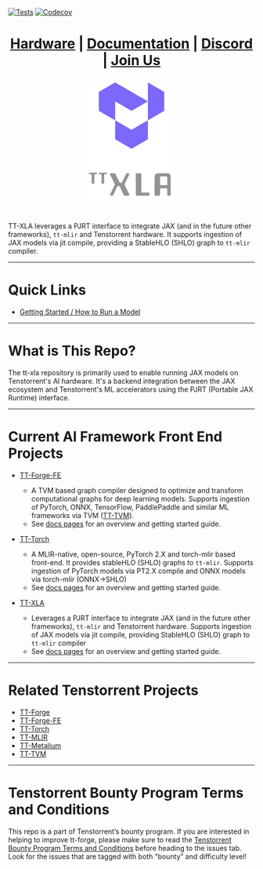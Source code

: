 [![Tests][tests badge]][tests]
[![Codecov][codecov badge]][codecov]

<div align="center">

<h1>

[Hardware](https://tenstorrent.com/cards/) | [Documentation](docs/src) | [Discord](https://discord.gg/tenstorrent) | [Join Us](https://job-boards.greenhouse.io/tenstorrent?gh_src=22e462047us)

</h1>
<picture>
  <img alt="Logo" src="docs/src/imgs/tt_xla_logo.png" height="250">
</picture>

</div>
<br>

TT-XLA leverages a PJRT interface to integrate JAX (and in the future other frameworks), `tt-mlir` and Tenstorrent hardware. It supports ingestion of JAX models via jit compile, providing a StableHLO (SHLO) graph to `tt-mlir` compiler.

-----
# Quick Links
- [Getting Started / How to Run a Model](https://docs.tenstorrent.com/tt-xla/getting_started.html)

-----
# What is This Repo?
The tt-xla repository is primarily used to enable running JAX models on Tenstorrent's AI hardware. It's a backend integration between the JAX ecosystem and Tenstorrent's ML accelerators using the PJRT (Portable JAX Runtime) interface.

-----
# Current AI Framework Front End Projects
- [TT-Forge-FE](https://github.com/tenstorrent/tt-forge-fe)
  - A TVM based graph compiler designed to optimize and transform computational graphs for deep learning models. Supports ingestion of PyTorch, ONNX, TensorFlow, PaddlePaddle and similar ML frameworks via TVM ([TT-TVM](https://github.com/tenstorrent/tt-tvm)).
  - See [docs pages](https://docs.tenstorrent.com/tt-forge-fe/getting-started.html) for an overview and getting started guide.

- [TT-Torch](https://github.com/tenstorrent/tt-torch)
  - A MLIR-native, open-source, PyTorch 2.X and torch-mlir based front-end. It provides stableHLO (SHLO) graphs to `tt-mlir`. Supports ingestion of PyTorch models via PT2.X compile and ONNX models via torch-mlir (ONNX->SHLO)
  - See [docs pages](https://docs.tenstorrent.com/tt-torch) for an overview and getting started guide.

- [TT-XLA](https://github.com/tenstorrent/tt-xla)
  - Leverages a PJRT interface to integrate JAX (and in the future other frameworks), `tt-mlir` and Tenstorrent hardware. Supports ingestion of JAX models via jit compile, providing StableHLO (SHLO) graph to `tt-mlir` compiler
  - See [docs pages](https://docs.tenstorrent.com/tt-xla/) for an overview and getting started guide.

-----
# Related Tenstorrent Projects
- [TT-Forge](https://github.com/tenstorrent/tt-forge)
- [TT-Forge-FE](https://github.com/tenstorrent/tt-forge-fe)
- [TT-Torch](https://github.com/tenstorrent/tt-torch)
- [TT-MLIR](https://github.com/tenstorrent/tt-mlir)
- [TT-Metalium](https://github.com/tenstorrent/tt-metal)
- [TT-TVM](https://github.com/tenstorrent/tt-tvm)

-----
# Tenstorrent Bounty Program Terms and Conditions
This repo is a part of Tenstorrent’s bounty program. If you are interested in helping to improve tt-forge, please make sure to read the [Tenstorrent Bounty Program Terms and Conditions](https://docs.tenstorrent.com/bounty_terms.html) before heading to the issues tab. Look for the issues that are tagged with both “bounty” and difficulty level!

[codecov]: https://codecov.io/gh/tenstorrent/tt-xla
[tests]: https://github.com/tenstorrent/tt-xla/actions/workflows/on-push.yml?query=branch%3Amain
[codecov badge]: https://codecov.io/gh/tenstorrent/tt-xla/graph/badge.svg?token=XQJ3JVKIRI
[tests badge]: https://github.com/tenstorrent/tt-xla/actions/workflows/on-push.yml/badge.svg?query=branch%3Amain
